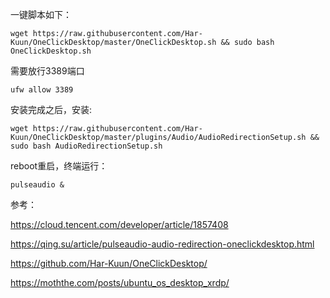 一键脚本如下：

~~~
wget https://raw.githubusercontent.com/Har-Kuun/OneClickDesktop/master/OneClickDesktop.sh && sudo bash OneClickDesktop.sh
~~~

需要放行3389端口

~~~
ufw allow 3389
~~~

安装完成之后，安装:

~~~
wget https://raw.githubusercontent.com/Har-Kuun/OneClickDesktop/master/plugins/Audio/AudioRedirectionSetup.sh && sudo bash AudioRedirectionSetup.sh
~~~


reboot重启，终端运行：

~~~
pulseaudio &
~~~


参考：

https://cloud.tencent.com/developer/article/1857408

https://qing.su/article/pulseaudio-audio-redirection-oneclickdesktop.html

https://github.com/Har-Kuun/OneClickDesktop/

https://moththe.com/posts/ubuntu_os_desktop_xrdp/
